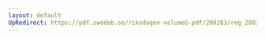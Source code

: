 ```yaml
---
layout: default
UpRedirect: https://pdf.swedeb.se/riksdagen-volumeG-pdf/200203/reg_200203/reg_200203_0153.pdf
---
```

